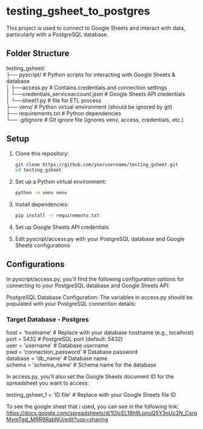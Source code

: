 # testing_gsheet_to_postgres

This project is used to connect to Google Sheets and interact with data, particularly with a PostgreSQL database.

## Folder Structure
testing_gsheet/  
├── pyscript/ # Python scripts for interacting with Google Sheets & database  
│   ├──access.py # Contains credentials and connection settings  
│   └──credentials_serviceaccount.json # Google Sheets API credentials  
│   └──sheet1.py # file for ETL process  
├── venv/ # Python virtual environment (should be ignored by git)  
├── requirements.txt # Python dependencies  
└── .gitignore # Git ignore file (ignores venv, access, credentials, etc.)


## Setup

1. Clone this repository:
   ```bash
   git clone https://github.com/yourusername/testing_gsheet.git
   cd testing_gsheet

2. Set up a Python virtual environment:
   ```bash
   python -m venv venv

3. Install dependencies:
   ```bash
   pip install -r requirements.txt

4. Set up Google Sheets API credentials
   
5. Edit pyscript/access.py with your PostgreSQL database and Google Sheets configurations

## Configurations

In pyscript/access.py, you'll find the following configuration options for connecting to your PostgreSQL database and Google Sheets API:

PostgreSQL Database Configuration:
The variables in access.py should be populated with your PostgreSQL connection details:  
### Target Database - Postgres  
host = 'hostname'       # Replace with your database hostname (e.g., localhost)  
port = 5432             # PostgreSQL port (default: 5432)  
user = 'username'       # Database username  
pwd = 'connection_password'  # Database password  
database = 'db_name'    # Database name  
schema = 'schema_name'  # Schema name for the database

In access.py, you'll also set the Google Sheets document ID for the spreadsheet you want to access:  

testing_gsheet_1 = 'ID file'  # Replace with your Google Sheets file ID


To see the google sheet that i used, you can see in the following link:
https://docs.google.com/spreadsheets/d/1OlcEL18h9LpnuQ5Y3oUc2N_CsrqMxmTgd_MRR9RabNU/edit?usp=sharing
